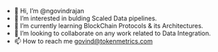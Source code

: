 - 👋 Hi, I’m @ngovindrajan
- 👀 I’m interested in bulding Scaled Data pipelines.
- 🌱 I’m currently learning BlockChain Protocols & its Architectures.
- 💞️ I’m looking to collaborate on any work related to Data Integration.
- 📫 How to reach me govind@tokenmetrics.com
